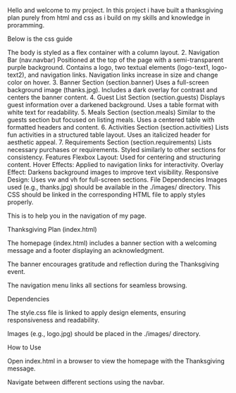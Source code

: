  Hello and welcome to my project.
 In this project i have built a thanksgiving plan purely from html and css as i build on my skills and knowledge in proramming.
 
 
 Below is the css guide

The body is styled as a flex container with a column layout.
2. Navigation Bar (nav.navbar)
Positioned at the top of the page with a semi-transparent purple background.
Contains a logo, two textual elements (logo-text1, logo-text2), and navigation links.
Navigation links increase in size and change color on hover.
3. Banner Section (section.banner)
Uses a full-screen background image (thanks.jpg).
Includes a dark overlay for contrast and centers the banner content.
4. Guest List Section (section.guests)
Displays guest information over a darkened background.
Uses a table format with white text for readability.
5. Meals Section (section.meals)
Similar to the guests section but focused on listing meals.
Uses a centered table with formatted headers and content.
6. Activities Section (section.activities)
Lists fun activities in a structured table layout.
Uses an italicized header for aesthetic appeal.
7. Requirements Section (section.requirements)
Lists necessary purchases or requirements.
Styled similarly to other sections for consistency.
Features
Flexbox Layout: Used for centering and structuring content.
Hover Effects: Applied to navigation links for interactivity.
Overlay Effect: Darkens background images to improve text visibility.
Responsive Design: Uses vw and vh for full-screen sections.
File Dependencies
Images used (e.g., thanks.jpg) should be available in the ./images/ directory.
This CSS should be linked in the corresponding HTML file to apply styles properly.


This is to help you in the navigation of my page.

Thanksgiving Plan (index.html)

The homepage (index.html) includes a banner section with a welcoming message and a footer displaying an acknowledgment.

The banner encourages gratitude and reflection during the Thanksgiving event.

The navigation menu links all sections for seamless browsing.

Dependencies

The style.css file is linked to apply design elements, ensuring responsiveness and readability.

Images (e.g., logo.jpg) should be placed in the ./images/ directory.

How to Use

Open index.html in a browser to view the homepage with the Thanksgiving message.

Navigate between different sections using the navbar.
